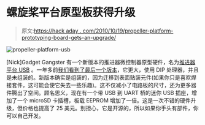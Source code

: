 # 螺旋桨平台原型板获得升级

> 原文:[https://hack aday . com/2010/10/19/propeller-platform-prototyping-board-gets-an-upgrade/](https://hackaday.com/2010/10/19/propeller-platform-prototyping-board-gets-an-upgrade/)

![](../Images/655b04fceafc1a3779fc4116b4c8ad1d.png "propeller-platform-usb")

[Nick]Gadget Gangster 有一个新版本的推进器微控制器原型硬件，名为[推进器平台 USB](http://gadgetgangster.com/find-a-project/56?projectnum=257) 。一年多前[我们看到了最后一个版本](http://hackaday.com/2009/08/26/propeller-platform/)，它更大，使用 DIP 处理器，并且是未组装的。新版本确实是组装的，因为迁移到表面贴装元件(如果你只是喜欢焊接套件，这可能会使它失去一些乐趣)。这不仅减小了电路板的尺寸，还为更多器件腾出了空间。顾名思义，现在有一个带 USB 到 UART 桥的迷你 USB 插座，增加了一个 microSD 卡插槽，板载 EEPROM 增加了一倍。这是一次不错的硬件升级，但价格也提高了 25 美元。别担心，它是开源的，所以如果你手头有部件，你可以自己开发。